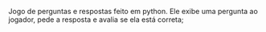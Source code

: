 Jogo de perguntas e respostas feito em python. Ele exibe uma pergunta ao jogador, pede a resposta e avalia se ela está correta;